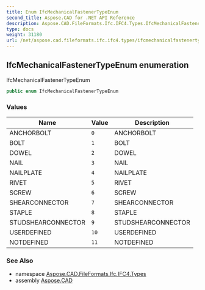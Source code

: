```yaml
---
title: Enum IfcMechanicalFastenerTypeEnum
second_title: Aspose.CAD for .NET API Reference
description: Aspose.CAD.FileFormats.Ifc.IFC4.Types.IfcMechanicalFastenerTypeEnum enum. IfcMechanicalFastenerTypeEnum
type: docs
weight: 31180
url: /net/aspose.cad.fileformats.ifc.ifc4.types/ifcmechanicalfastenertypeenum/
---
```

## IfcMechanicalFastenerTypeEnum enumeration

IfcMechanicalFastenerTypeEnum

```csharp
public enum IfcMechanicalFastenerTypeEnum
```

### Values

| Name | Value | Description |
| --- | --- | --- |
| ANCHORBOLT | `0` | ANCHORBOLT |
| BOLT | `1` | BOLT |
| DOWEL | `2` | DOWEL |
| NAIL | `3` | NAIL |
| NAILPLATE | `4` | NAILPLATE |
| RIVET | `5` | RIVET |
| SCREW | `6` | SCREW |
| SHEARCONNECTOR | `7` | SHEARCONNECTOR |
| STAPLE | `8` | STAPLE |
| STUDSHEARCONNECTOR | `9` | STUDSHEARCONNECTOR |
| USERDEFINED | `10` | USERDEFINED |
| NOTDEFINED | `11` | NOTDEFINED |

### See Also

* namespace [Aspose.CAD.FileFormats.Ifc.IFC4.Types](../../aspose.cad.fileformats.ifc.ifc4.types/)
* assembly [Aspose.CAD](../../)


